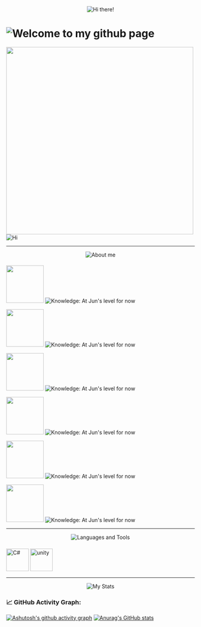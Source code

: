 <div id="header" align="center">
  
  <img src="https://fontmeme.com/permalink/250520/8533045e2a32b6d1f7d064ece27b49f5.png" alt="Hi there!"> 
  
</div>
<h1>
  <img src="https://fontmeme.com/permalink/250520/785f7265a01c49589da7bf30e6e72a02.png" alt="Welcome to my github page">
</h1>
<div align="left">
 <img src="https://media.tenor.com/gFDT7Ic6BdkAAAAi/pixel-sitting.gif" width="500" height="500">
<img src="https://fontmeme.com/permalink/250520/0c3ffe96d696f85a80a4a01096a1ca27.png" alt="Hi">
</div>

---

<div align="center">
  
<img src="https://fontmeme.com/permalink/250520/f2b48f875963ab169d65ea7c4bfb1d8f.png" alt="About me">
  
  <h4></h4> 
</div>
  <div align="left">
    
<img src="https://i.ibb.co/3mRtF7hS/3-no-bg-preview-carve-photos.png" width="100"> <img src="https://www.demirramon.com/gen/undertale_text_box.gif?text=Im%20am%20an%20indie%20developer%20on%20Unity&box=deltarune&boxcolor=000000&character=none&size=2&t=1747720463" alt="Knowledge: At Jun's level for now">
 
<!-- -->
<img src="https://img.icons8.com/pixels/64/question-mark.png" width="100"> <img src="https://www.demirramon.com/gen/undertale_text_box.gif?text=Knowledge%3A%20At%20Jun%27s%20level%20for%20now&box=deltarune&boxcolor=000000&character=none&size=2&t=1747720511" alt="Knowledge: At Jun's level for now">  

<img src="https://i.ibb.co/3mRtF7hS/3-no-bg-preview-carve-photos.png" width="100"> <img src="https://www.demirramon.com/gen/undertale_text_box.gif?text=I%20have%20been%20developing%20for%201%20year%20already&box=deltarune&boxcolor=000000&character=none&size=2&t=1747720619" alt="Knowledge: At Jun's level for now">  
<!-- -->
<img src="https://img.icons8.com/pixels/64/question-mark.png" width="100"> <img src="https://www.demirramon.com/gen/undertale_text_box.gif?text=Do%20you%20have%20any%20other%20hobbies%20besides%20programming%3F&box=deltarune&boxcolor=000000&character=none&size=2&t=1747720714" alt="Knowledge: At Jun's level for now">  
  
<img src="https://i.ibb.co/3mRtF7hS/3-no-bg-preview-carve-photos.png" width="100"> <img src="https://www.demirramon.com/gen/undertale_text_box.gif?text=A%20also%20do%20sports%20and%20self-development&box=deltarune&boxcolor=000000&character=none&size=2&t=1747720782" alt="Knowledge: At Jun's level for now">  
<!-- -->
<img src="https://img.icons8.com/pixels/64/question-mark.png" width="100"> <img src="https://www.demirramon.com/gen/undertale_text_box.gif?text=Ok%20thanks%20for%20the%20answers&box=deltarune&boxcolor=000000&character=none&size=2&t=1747720833" alt="Knowledge: At Jun's level for now">
</div>


---
<div align="center">
  
<img src="https://fontmeme.com/permalink/250520/9176b43cdcea5a6fa16b48cfd5645631.png" alt="Languages ​​and Tools">
  
<h3></h3>
  <div align="left">
<img src="https://cdn.jsdelivr.net/gh/devicons/devicon@latest/icons/csharp/csharp-original.svg" width="60" title="C#">
<img src="https://cdn.jsdelivr.net/gh/devicons/devicon@latest/icons/unity/unity-original.svg" width="60" title="unity">
<!-- 
<img src="https://cdn.jsdelivr.net/gh/devicons/devicon@latest/icons/redis/redis-original-wordmark.svg" width="60" title="redis">
<img src="https://cdn.jsdelivr.net/gh/devicons/devicon@latest/icons/mysql/mysql-original-wordmark.svg" width="60" title="mysql">
<img src="https://cdn.jsdelivr.net/gh/devicons/devicon@latest/icons/figma/figma-original.svg" width="60" title="figma">
<img src="https://cdn.jsdelivr.net/gh/devicons/devicon@latest/icons/postman/postman-original.svg" width="60" title="postman">
<img src="https://cdn.jsdelivr.net/gh/devicons/devicon@latest/icons/arduino/arduino-original.svg" width="60" title="arduino">
<img src="https://cdn.jsdelivr.net/gh/devicons/devicon@latest/icons/docker/docker-original.svg" width="60" title="docker">
<img src="https://www.svgrepo.com/show/329985/aseprite.svg" width="60" title="aseprite">
<img src="https://www.svgrepo.com/show/306796/steam.svg" width="60" title="steam">
<img src="https://cdn.jsdelivr.net/gh/devicons/devicon@latest/icons/lua/lua-plain.svg" width="60" title="lua">
<img src="https://cdn.jsdelivr.net/gh/devicons/devicon@latest/icons/archlinux/archlinux-original.svg" width="60" title="archlinux">
<img src="https://cdn.jsdelivr.net/gh/devicons/devicon@latest/icons/bash/bash-original.svg" width="60" title="bash">
<img src="https://cdn.jsdelivr.net/gh/devicons/devicon@latest/icons/blender/blender-original.svg" width="60" title="blender">
<img src="https://cdn.jsdelivr.net/gh/devicons/devicon@latest/icons/css3/css3-original.svg" width="60" title="css3">
-->                        
  </div>
</div>

---

<div align="center">
  
<img src="https://fontmeme.com/permalink/250520/958f68be0fcf09fc9719805166630c7b.png" alt="My Stats">
  
</div>
<h4></h4>

### 📈 GitHub Activity Graph:
[![Ashutosh's github activity graph](https://github-readme-activity-graph.vercel.app/graph?username=FixitFun&theme=github-compact)](https://github.com/ashutosh00710/github-readme-activity-graph)
[![Anurag's GitHub stats](https://github-readme-stats.vercel.app/api?username=FixitFun&theme=dark)](https://github.com/anuraghazra/github-readme-stats)
